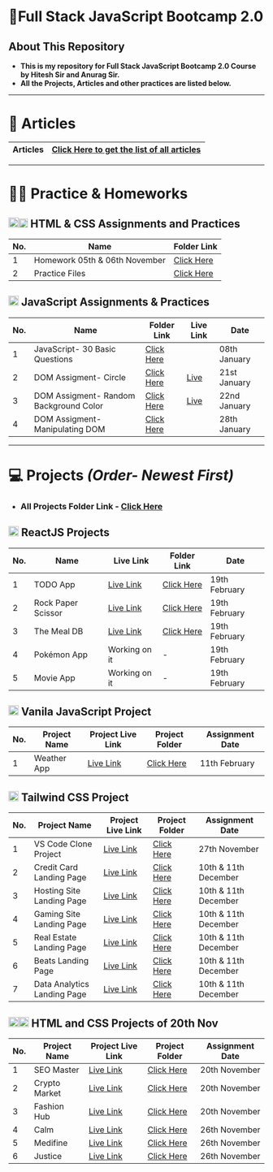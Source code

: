 # 📕Full Stack JavaScript Bootcamp 2.0

## About This Repository

- **This is my repository for Full Stack JavaScript Bootcamp 2.0 Course by Hitesh Sir and Anurag Sir.**
- **All the Projects, Articles and other practices are listed below.**

<hr>

# 📝 Articles

| **Articles** | [Click Here to get the list of all articles](./Articles%20and%20Homeworks/Articles/README.md) |
| ------------ | --------------------------------------------------------------------------------------------- |

<hr>

# 👨‍💻 Practice & Homeworks

## <img height="20px" src="https://www.w3.org/html/logo/badge/html5-badge-h-solo.png"><img height="18px" src="https://user-images.githubusercontent.com/110087385/210600757-c5cd4168-1913-4cb9-8c09-1d43f9a7565b.png"> HTML & CSS Assignments and Practices

| No. | **Name**                      | **Folder Link**                                                              |
| --- | ----------------------------- | ---------------------------------------------------------------------------- |
| 1   | Homework 05th & 06th November | [Click Here](./Articles%20and%20Homeworks/Homeworks/01-%20HTML%20and%20CSS/) |
| 2   | Practice Files                | [Click Here](./Code%20Practice/)                                             |

## <img height="20px" src="https://user-images.githubusercontent.com/110087385/214230548-73bce776-1fc4-4373-bca2-29b1213e0062.jpg"> JavaScript Assignments & Practices

| No. | **Name**                               | **Folder Link**                                                                                                     | **Live Link**                                          | **Date**     |
| --- | -------------------------------------- | ------------------------------------------------------------------------------------------------------------------- | ------------------------------------------------------ | ------------ |
| 1   | JavaScript- 30 Basic Questions         | [Click Here](./Projects%20and%20Assignments/03-%20JavaScript/01-%20Assigment/)                                      |                                                        | 08th January |
| 2   | DOM Assigment- Circle                  | [Click Here](./Projects%20and%20Assignments/03-%20JavaScript/02-%20DOM%20Assigment-%20Circle/)                      | [Live](https://fsjs2-javascript-dom.netlify.app/)      | 21st January |
| 3   | DOM Assigment- Random Background Color | [Click Here](./Projects%20and%20Assignments/03-%20JavaScript/03-%20DOM%20Assigment-%20Random%20Background%20Color/) | [Live](https://fsjs2-javascript-dom-bgc.netlify.app/.) | 22nd January |
| 4   | DOM Assigment- Manipulating DOM        | [Click Here](./Projects%20and%20Assignments/03-%20JavaScript/04-%20DOM%20Assigment-%20Manipulating%20DOM/)          |                                                        | 28th January |

<hr>

# 💻 Projects _(Order- Newest First)_

- ### All Projects Folder Link - [Click Here](./Projects%20and%20Assignments/)

## <img height="20px" src="https://upload.wikimedia.org/wikipedia/commons/a/a7/React-icon.svg"> ReactJS Projects

| No. | **Name**           | **Live Link**                                                 | **Folder Link**                                                                        | **Date**      |
| --- | ------------------ | ------------------------------------------------------------- | -------------------------------------------------------------------------------------- | ------------- |
| 1   | TODO App           | [Live Link](https://fsjs2-react-todo.netlify.app)             | [Click Here](./Projects%20and%20Assignments/04-%20React/01-%20TODO%20App/)             | 19th February |
| 2   | Rock Paper Scissor | [Live Link](https://fsjs2-react-rockpaperscissor.netlify.app) | [Click Here](./Projects%20and%20Assignments/04-%20React/02-%20Rock%20Paper%20Scissor/) | 19th February |
| 3   | The Meal DB        | [Live Link](https://fsjs2-react-meal.netlify.app)             | [Click Here](./Projects%20and%20Assignments/04-%20React/03-%20Meal%20App/)             | 19th February |
| 4   | Pokémon App        | Working on it                                                 | -                                                                                      | 19th February |
| 5   | Movie App          | Working on it                                                 | -                                                                                      | 19th February |

## <img height="20px" src="https://user-images.githubusercontent.com/110087385/214230548-73bce776-1fc4-4373-bca2-29b1213e0062.jpg"> Vanila JavaScript Project

| No. | **Project Name** | **Project Live Link**                                            | **Project Folder**                                                                                | **Assignment Date** |
| --- | ---------------- | ---------------------------------------------------------------- | ------------------------------------------------------------------------------------------------- | ------------------- |
| 1   | Weather App      | [Live Link](https://wheather-app-by-vaibhav-shinde.netlify.app/) | [Click Here](./Projects%20and%20Assignments/03-%20JavaScript/05-%20Wheather%20App%20using%20API/) | 11th February       |

## <img height="20px" src="https://user-images.githubusercontent.com/110087385/210603643-e581d4a4-9ecc-41a3-bf6a-e05bc6123496.png"> Tailwind CSS Project

| No. | **Project Name**            | **Project Live Link**                                      | **Project Folder**                                                                                                                   | **Assignment Date**  |
| --- | --------------------------- | ---------------------------------------------------------- | ------------------------------------------------------------------------------------------------------------------------------------ | -------------------- |
| 1   | VS Code Clone Project       | [Live Link](https://fsjs2-tailwind-project-01.netlify.app) | [Click Here](./Projects%20and%20Assignments/02-%20TailWind%20CSS/Project%2001-%20VS%20Code%20Clone%20using%20Tailwind/)              | 27th November        |
| 2   | Credit Card Landing Page    | [Live Link](https://fsjs2-tailwind-project-02.netlify.app) | [Click Here](./Projects%20and%20Assignments/02-%20TailWind%20CSS/Project%2002-%20Credit%20Card%20Landing%20Page%20using%20Tailwind/) | 10th & 11th December |
| 3   | Hosting Site Landing Page   | [Live Link](https://fsjs2-tailwind-project-03.netlify.app) | [Click Here](./Projects%20and%20Assignments/02-%20TailWind%20CSS/Project%2003-%20Hosting%20Site%20using%20Tailwind/)                 | 10th & 11th December |
| 4   | Gaming Site Landing Page    | [Live Link](https://fsjs2-tailwind-project-04.netlify.app) | [Click Here](./Projects%20and%20Assignments/02-%20TailWind%20CSS/Project%2004-%20Gaming%20Landing%20Page/)                           | 10th & 11th December |
| 5   | Real Estate Landing Page    | [Live Link](https://fsjs2-tailwind-project-05.netlify.app) | [Click Here](./Projects%20and%20Assignments/02-%20TailWind%20CSS/Project%2005-%20Real%20Estate%20Landing%20Page/)                    | 10th & 11th December |
| 6   | Beats Landing Page          | [Live Link](https://fsjs2-tailwind-project-06.netlify.app) | [Click Here](./Projects%20and%20Assignments/02-%20TailWind%20CSS/Project%2006-%20Beats%20Landing%20Page/)                            | 10th & 11th December |
| 7   | Data Analytics Landing Page | [Live Link](https://fsjs2-tailwind-project-07.netlify.app) | [Click Here](./Projects%20and%20Assignments/02-%20TailWind%20CSS/Project%2007-%20Data%20Analytics%20Landing%20Page/)                 | 10th & 11th December |

## <img height="20px" src="https://www.w3.org/html/logo/badge/html5-badge-h-solo.png"><img height="20px" src="https://user-images.githubusercontent.com/110087385/210600757-c5cd4168-1913-4cb9-8c09-1d43f9a7565b.png"> HTML and CSS Projects of 20th Nov

| No. | **Project Name** | **Project Live Link**                                 | **Project Folder**                                                                                                                                  | **Assignment Date** |
| --- | ---------------- | ----------------------------------------------------- | --------------------------------------------------------------------------------------------------------------------------------------------------- | ------------------- |
| 1   | SEO Master       | [Live Link](https://fsjs2-css-project-01.netlify.app) | [Click Here](./Projects%20and%20Assignments/01-%20HTML%20and%20CSS/Projects/Project%2001-%20We%20Help%20You%20Crush%20Your%20Competition/)          | 20th November       |
| 2   | Crypto Market    | [Live Link](https://fsjs2-css-project-02.netlify.app) | [Click Here](./Projects%20and%20Assignments/01-%20HTML%20and%20CSS/Projects/Project%2002-%20Lets%20Build%20a%20Better%20Tomorrow%2C%20Together/)    | 20th November       |
| 3   | Fashion Hub      | [Live Link](https://fsjs2-css-project-03.netlify.app) | [Click Here](./Projects%20and%20Assignments/01-%20HTML%20and%20CSS/Projects/Project%2003-%20What's%20Trend%20in%202025/)                            | 20th November       |
| 4   | Calm             | [Live Link](https://fsjs2-css-project-04.netlify.app) | [Click Here](./Projects%20and%20Assignments/01-%20HTML%20and%20CSS/Projects/Project%2004-%20Be%20Focus%20and%20Productive/)                         | 26th November       |
| 5   | Medifine         | [Live Link](https://fsjs2-css-project-05.netlify.app) | [Click Here](./Projects%20and%20Assignments/01-%20HTML%20and%20CSS/Projects/Project%2005-%20Complete%20Health%20Care%20Solutions%20for%20Everyone/) | 26th November       |
| 6   | Justice          | [Live Link](https://fsjs2-css-project-06.netlify.app) | [Click Here](./Projects%20and%20Assignments/01-%20HTML%20and%20CSS/Projects/Project%2006-%20Your%20Justice%20is%20our%20Top%20Priority/)            | 26th November       |
